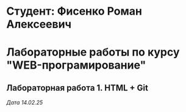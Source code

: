 # Студент: Фисенко Роман Алексеевич

# Лабораторные работы по курсу "WEB-програмирование"

## Лабораторная работа 1. HTML + Git

*Дата 14.02.25*

